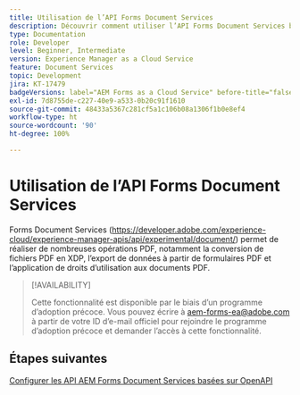 ```yaml
---
title: Utilisation de l’API Forms Document Services
description: Découvrir comment utiliser l’API Forms Document Services basée sur OpenAPI
type: Documentation
role: Developer
level: Beginner, Intermediate
version: Experience Manager as a Cloud Service
feature: Document Services
topic: Development
jira: KT-17479
badgeVersions: label="AEM Forms as a Cloud Service" before-title="false"
exl-id: 7d8755de-c227-40e9-a533-0b20c91f1610
source-git-commit: 48433a5367c281cf5a1c106b08a1306f1b0e8ef4
workflow-type: ht
source-wordcount: '90'
ht-degree: 100%

---
```


# Utilisation de l’API Forms Document Services

Forms Document Services (https://developer.adobe.com/experience-cloud/experience-manager-apis/api/experimental/document/) permet de réaliser de nombreuses opérations PDF, notamment la conversion de fichiers PDF en XDP, l’export de données à partir de formulaires PDF et l’application de droits d’utilisation aux documents PDF.

>[!AVAILABILITY]
>
>Cette fonctionnalité est disponible par le biais d’un programme d’adoption précoce. Vous pouvez écrire à aem-forms-ea@adobe.com à partir de votre ID d’e-mail officiel pour rejoindre le programme d’adoption précoce et demander l’accès à cette fonctionnalité.


## Étapes suivantes

[Configurer les API AEM Forms Document Services basées sur OpenAPI](using-open-api.md)
